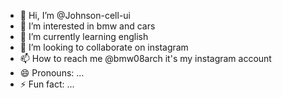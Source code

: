 - 👋 Hi, I’m @Johnson-cell-ui
- 👀 I’m interested in bmw and cars
- 🌱 I’m currently learning english
- 💞️ I’m looking to collaborate on instagram
- 📫 How to reach me @bmw08arch it's my instagram account
- 😄 Pronouns: ...
- ⚡ Fun fact: ...

<!---
Johnson-cell-ui/Johnson-cell-ui is a ✨ special ✨ repository because its `README.md` (this file) appears on your GitHub profile.
You can click the Preview link to take a look at your changes.
--->
